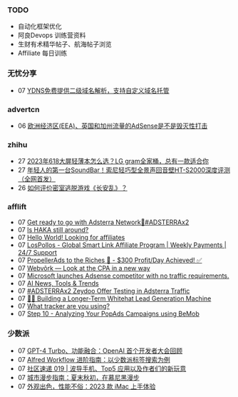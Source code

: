 ### TODO
-  自动化框架优化
-  阿良Devops 训练营资料
-  生财有术精华帖子、航海帖子浏览
-  Affiliate 每日训练

### 无忧分享
<!-- ruyo:START -->
-  07 [YDNS免费提供二级域名解析，支持自定义域名托管](https://51.ruyo.net/18529.html)<!-- ruyo:END -->

### advertcn
<!-- advertcn:START -->
-  06 [欧洲经济区&lpar;EEA&rpar;、英国和加州流量的AdSense是不是毁灭性打击](https://www.advertcn.com/forum.php?mod=viewthread&tid=112834)<!-- advertcn:END -->

### zhihu
<!-- zhihu:START -->
-  27 [2023年618大屏轻薄本怎么选？LG gram全家桶，总有一款适合你](http://zhuanlan.zhihu.com/p/632641888?utm_campaign=rss&utm_medium=rss&utm_source=rss&utm_content=title)
-  27 [年轻人的第一台SoundBar！索尼轻巧型全景声回音壁HT-S2000深度评测（全网首发）](http://zhuanlan.zhihu.com/p/630990296?utm_campaign=rss&utm_medium=rss&utm_source=rss&utm_content=title)
-  26 [如何评价密室逃脱游戏《长安乱》？](http://www.zhihu.com/question/563950552/answer/3045961312?utm_campaign=rss&utm_medium=rss&utm_source=rss&utm_content=title)<!-- zhihu:END -->

### afflift
<!-- afflift:START -->
-  07 [Get ready to go with Adsterra Network🚩#ADSTERRAx2](https://afflift.com/f/threads/get-ready-to-go-with-adsterra-network%F0%9F%9A%A9-adsterrax2.11949/)
-  07 [Is HAKA still around?](https://afflift.com/f/threads/is-haka-still-around.11965/)
-  07 [Hello World! Looking for affiliates](https://afflift.com/f/threads/hello-world-looking-for-affiliates.11934/)
-  07 [LosPollos - Global Smart Link Affiliate Program | Weekly Payments | 24/7 Support](https://afflift.com/f/threads/lospollos-global-smart-link-affiliate-program-weekly-payments-24-7-support.1702/)
-  07 [PropellerAds to the Riches 🤑 - $300 Profit/Day Achieved! ✅](https://afflift.com/f/threads/propellerads-to-the-riches-%F0%9F%A4%91-300-profit-day-achieved-%E2%9C%85.11567/)
-  07 [Webvõrk — Look at the CPA in a new way](https://afflift.com/f/threads/webv%C3%B5rk-%E2%80%94-look-at-the-cpa-in-a-new-way.2820/)
-  07 [Microsoft launches Adsense competitor with no traffic requirements.](https://afflift.com/f/threads/microsoft-launches-adsense-competitor-with-no-traffic-requirements.11879/)
-  07 [AI News, Tools &amp; Trends](https://afflift.com/f/threads/ai-news-tools-trends.11939/)
-  07 [#ADSTERRAx2   Zeydoo Offer Testing in Adsterra Traffic](https://afflift.com/f/threads/adsterrax2-zeydoo-offer-testing-in-adsterra-traffic.11964/)
-  07 [👷‍♂️ Building a Longer-Term Whitehat Lead Generation Machine](https://afflift.com/f/threads/%F0%9F%91%B7%E2%80%8D%E2%99%82%EF%B8%8F-building-a-longer-term-whitehat-lead-generation-machine.7031/)
-  07 [What tracker are you using?](https://afflift.com/f/threads/what-tracker-are-you-using.11940/)
-  07 [Step 10 - Analyzing Your PopAds Campaigns using BeMob](https://afflift.com/f/threads/step-10-analyzing-your-popads-campaigns-using-bemob.2947/)<!-- afflift:END -->

### 少数派
<!-- sspai:START -->
-  07 [GPT-4 Turbo、功能融合：OpenAI 首个开发者大会回顾](https://sspai.com/post/84234)
-  07 [Alfred Workflow 进阶指南：以少数派标签搜索为例](https://sspai.com/prime/story/advanced-alfred-workflow-sspai-tag-search)
-  07 [社区速递 019 | 波导手机、Top5 应用以及作者们的新玩意](https://sspai.com/post/84230)
-  07 [城市漫步指南：夏末秋初，在慕尼黑漫步](https://sspai.com/post/84119)
-  07 [外观出色，性能不俗：2023 款 iMac 上手体验](https://sspai.com/post/84220)<!-- sspai:END -->
